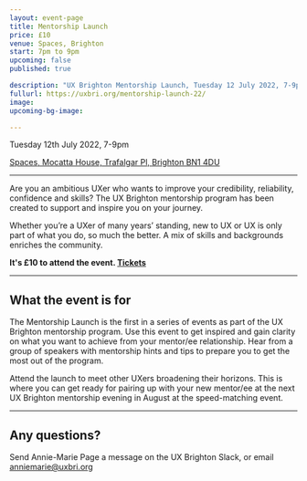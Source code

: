 ```yaml
---
layout: event-page
title: Mentorship Launch
price: £10
venue: Spaces, Brighton
start: 7pm to 9pm
upcoming: false
published: true

description: "UX Brighton Mentorship Launch, Tuesday 12 July 2022, 7-9pm at Spaces, Brighton. Get inspired and gain clarity on what you want to achieve from your mentor/ee relationship."
fullurl: https://uxbri.org/mentorship-launch-22/
image:
upcoming-bg-image:

---
```


Tuesday 12th July 2022, 7-9pm

[Spaces, Mocatta House, Trafalgar Pl, Brighton BN1 4DU](https://www.google.co.uk/maps/place/Spaces+-+Brighton,+Trafalgar+Place/@50.82944,-0.139906,15z/data=!4m5!3m4!1s0x0:0x59505aaf1ef1ab25!8m2!3d50.82944!4d-0.139906?hl=en)

---

Are you an ambitious UXer who wants to improve your credibility, reliability, confidence and skills? The UX Brighton mentorship program has been created to support and inspire you on your journey.

Whether you’re a UXer of many years’ standing, new to UX or UX is only part of what you do, so much the better. A mix of skills and backgrounds enriches the community.

**It's £10 to attend the event. [Tickets]([https://www.tickettailor.com/events/uxbrighton/719267])**


---

## What the event is for

The Mentorship Launch is the first in a series of events as part of the UX Brighton mentorship program. Use this event to get inspired and gain clarity on what you want to achieve from your mentor/ee relationship. Hear from a group of speakers with mentorship hints and tips to prepare you to get the most out of the program.

Attend the launch to meet other UXers broadening their horizons. This is where you can get ready for pairing up with your new mentor/ee at the next UX Brighton mentorship evening in August at the speed-matching event.

---


## Any questions? 

Send Annie-Marie Page a message on the UX Brighton Slack, or email anniemarie@uxbri.org  
